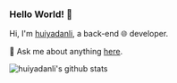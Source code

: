### Hello World! 👋

Hi, I'm [huiyadanli](www.huiyadan.com), a back-end 🌐 developer.

💬 Ask me about anything [here](https://github.com/huiyadanli/huiyadanli/issues).

![huiyadanli's github stats](https://github-readme-stats.vercel.app/api?username=huiyadanli&show_icons=true&title_color=fff&icon_color=79ff97&text_color=9f9f9f&bg_color=151515)




